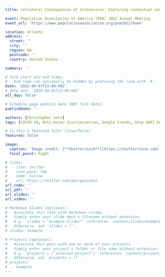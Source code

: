 ```yaml
---
title: Collateral Consequences of Coronavirus: Exploring Contextual and Situational Predictors of Anti-Asian Hate Incidents in the United States during 2020

event: Population Association of America (PAA) 2022 Annual Meeting
event_url: 'https://www.populationassociation.org/paa2022/home'

location: Atlanta
address: ''
  street: ''
  city: ''
  region: GA
  postcode: ''
  country: United States

summary: ''

# Talk start and end times.
#   End time can optionally be hidden by prefixing the line with `#`.
date: '2022-04-07T11:00:00Z'
# date_end: '2030-06-01T15:00:00Z'
all_day: false

# Schedule page publish date (NOT talk date).
publishDate: ''

authors: [Christopher Seto]
tags: [COVID-19, Anti-Asian discrimination, Google trends, Stop AAPI Hate]

# Is this a featured talk? (true/false)
featured: false

image:
  caption: 'Image credit: [**Shutterstock**](https://shutterstock.com)'
  focal_point: Right

# links:
#  - icon: twitter
#    icon_pack: fab
#    name: Follow
#    url: https://twitter.com/georgecushen
url_code: ''
url_pdf: ''
url_slides: ''
url_video: ''

# Markdown Slides (optional).
#   Associate this talk with Markdown slides.
#   Simply enter your slide deck's filename without extension.
#   E.g. `slides = "example-slides"` references `content/slides/example-slides.md`.
#   Otherwise, set `slides = ""`.
# slides: example

# Projects (optional).
#   Associate this post with one or more of your projects.
#   Simply enter your project's folder or file name without extension.
#   E.g. `projects = ["internal-project"]` references `content/project/deep-learning/index.md`.
#   Otherwise, set `projects = []`.
# projects:
#  - example
---
```

